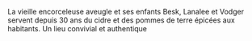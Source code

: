 La vieille encorceleuse aveugle et ses enfants Besk, Lanalee et Vodger servent depuis 30 ans du cidre et des pommes de terre épicées aux  habitants. Un lieu convivial et authentique